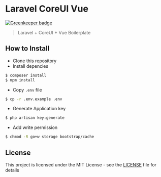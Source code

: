 # Laravel CoreUI Vue

[![Greenkeeper badge](https://badges.greenkeeper.io/adenvt/laravel-coreui-vue.svg)](https://greenkeeper.io/)

> Laravel + CoreUI + Vue Boilerplate

## How to Install
* Clone this repository
* Install depencies
```bash
$ composer install
$ npm install
```
* Copy `.env` file
```bash
$ cp -r .env.example .env
```
* Generate Application key
```bash
$ php artisan key:generate
```
* Add write permission
```bash
$ chmod -R go+w storage bootstrap/cache
```

## License
This project is licensed under the MIT License - see the [LICENSE](LICENSE) file for details
